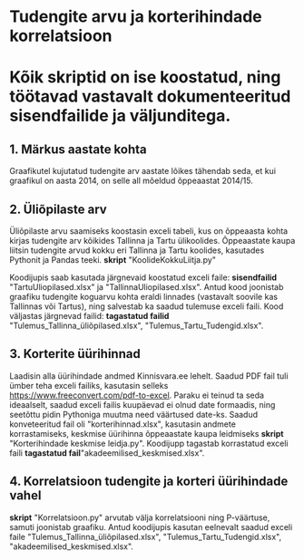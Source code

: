 # Tudengite arvu ja korterihindade korrelatsioon
# Kõik skriptid on ise koostatud, ning töötavad vastavalt dokumenteeritud sisendfailide ja väljunditega.

## 1. Märkus aastate kohta
Graafikutel kujutatud tudengite arv aastate lõikes tähendab seda, et kui graafikul on aasta 2014, on selle all mõeldud õppeaastat 2014/15.
   
## 2. Üliõpilaste arv
   
Üliõpilaste arvu saamiseks koostasin exceli tabeli, kus on õppeaasta kohta kirjas tudengite arv kõikides Tallinna ja Tartu ülikoolides.
Õppeaastate kaupa liitsin tudengite arvud kokku eri Tallinna ja Tartu koolides, kasutades Pythonit ja Pandas teeki.
**skript** "KoolideKokkuLiitja.py"

Koodijupis saab kasutada järgnevaid koostatud exceli faile: **sisendfailid** "TartuUliopilased.xlsx" ja "TallinnaUliopilased.xlsx".
Antud kood joonistab graafiku tudengite koguarvu kohta eraldi linnades (vastavalt soovile kas Tallinnas või Tartus), ning salvestab ka saadud tulemuse exceli faili.
Kood väljastas järgnevad failid: **tagastatud failid** "Tulemus_Tallinna_üliõpilased.xlsx", "Tulemus_Tartu_Tudengid.xlsx".

## 3. Korterite üürihinnad
Laadisin alla üürihindade andmed Kinnisvara.ee lehelt. Saadud PDF fail tuli ümber teha exceli failiks, kasutasin selleks https://www.freeconvert.com/pdf-to-excel.
Paraku ei teinud ta seda ideaalselt, saadud exceli failis kuupäevad ei olnud date formaadis, ning seetõttu pidin Pythoniga muutma need väärtused date-ks.
Saadud konveteeritud fail oli "korterihinnad.xlsx", kasutasin andmete korrastamiseks, keskmise üürihinna õppeaastate kaupa leidmiseks **skript** "Korterihindade keskmise leidja.py".
Koodijupp tagastab korrastatud exceli faili **tagastatud fail**"akadeemilised_keskmised.xlsx".

## 4. Korrelatsioon tudengite ja korteri üürihindade vahel
**skript** "Korrelatsioon.py" arvutab välja korrelatsiooni ning P-väärtuse, samuti joonistab graafiku. Antud koodijupis kasutan eelnevalt saadud exceli faile "Tulemus_Tallinna_üliõpilased.xlsx",  "Tulemus_Tartu_Tudengid.xlsx",
"akadeemilised_keskmised.xlsx".
   

   
   

